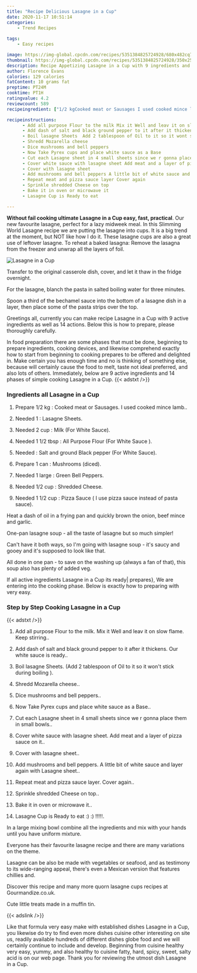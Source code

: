 ```yaml
---
title: "Recipe Delicious Lasagne in a Cup"
date: 2020-11-17 10:51:14
categories:
    - Trend Recipes
    
tags:
    - Easy recipes

image: https://img-global.cpcdn.com/recipes/5351384825724928/680x482cq70/lasagne-in-a-cup-recipe-main-photo.jpg
thumbnail: https://img-global.cpcdn.com/recipes/5351384825724928/350x250cq70/lasagne-in-a-cup-recipe-main-photo.jpg
description: Recipe Appetizing Lasagne in a Cup with 9 ingredients and 14 stages of easy cooking.
author: Florence Evans
calories: 129 calories
fatContent: 10 grams fat
preptime: PT24M
cooktime: PT1H
ratingvalue: 4.2
reviewcount: 589
recipeingredient: ["1/2 kgCooked meat or Sausages I used cooked mince lamb", "1Lasagne Sheets", "2 cupMilk For White Sauce", "1 1/2 tbspAll Purpose Flour For White Sauce ", "Salt and ground Black pepper For White Sauce", "1 canMushrooms  diced", "1 largeGreen Bell Peppers", "1/2 cupShredded Cheese", "1 1/2 cupPizza Sauce  I use pizza sauce instead of pasta sauce"]

recipeinstructions: 
      - Add all purpose Flour to the milk Mix it Well and leav it on slow flame Keep stirring 
      - Add dash of salt and black ground pepper to it after it thickens Our white sauce is ready 
      - Boil lasagne Sheets  Add 2 tablespoon of Oil to it so it wont stick during boiling  
      - Shredd Mozarella cheese 
      - Dice mushrooms and bell peppers 
      - Now Take Pyrex cups and place white sauce as a Base 
      - Cut each Lasagne sheet in 4 small sheets since we r gonna place them in small bowls 
      - Cover white sauce with lasagne sheet Add meat and a layer of pizza sauce on it 
      - Cover with lasagne sheet 
      - Add mushrooms and bell peppers A little bit of white sauce and layer again with Lasagne sheet 
      - Repeat meat and pizza sauce layer Cover again 
      - Sprinkle shredded Cheese on top 
      - Bake it in oven or microwave it 
      - Lasagne Cup is Ready to eat   

---
```




**Without fail cooking ultimate Lasagne in a Cup easy, fast, practical**. Our new favourite lasagne, perfect for a lazy midweek meal. In this Slimming World Lasagne recipe we are putting the lasagne into cups. It is a big trend at the moment, but NOT like how I do it. These lasagne cups are also a great use of leftover lasagne. To reheat a baked lasagna: Remove the lasagna from the freezer and unwrap all the layers of foil.


![Lasagne in a Cup](https://img-global.cpcdn.com/recipes/5351384825724928/680x482cq70/lasagne-in-a-cup-recipe-main-photo.jpg "Lasagne in a Cup")



Transfer to the original casserole dish, cover, and let it thaw in the fridge overnight.

For the lasagne, blanch the pasta in salted boiling water for three minutes.

Spoon a third of the bechamel sauce into the bottom of a lasagne dish in a layer, then place some of the pasta strips over the top.


Greetings all, currently you can make recipe Lasagne in a Cup with 9 active ingredients as well as 14 actions. Below this is how to prepare, please thoroughly carefully.

In food preparation there are some phases that must be done, beginning to prepare ingredients, cooking devices, and likewise comprehend exactly how to start from beginning to cooking prepares to be offered and delighted in. Make certain you has enough time and no is thinking of something else, because will certainly cause the food to melt, taste not ideal preferred, and also lots of others. Immediately, below are 9 active ingredients and 14 phases of simple cooking Lasagne in a Cup.
{{< adstxt />}}

### Ingredients all Lasagne in a Cup


1. Prepare 1/2 kg : Cooked meat or Sausages. I used cooked mince lamb..

1. Needed 1 : Lasagne Sheets.

1. Needed 2 cup : Milk (For White Sauce).

1. Needed 1 1/2 tbsp : All Purpose Flour (For White Sauce ).

1. Needed  : Salt and ground Black pepper (For White Sauce).

1. Prepare 1 can : Mushrooms  (diced).

1. Needed 1 large : Green Bell Peppers.

1. Needed 1/2 cup : Shredded Cheese.

1. Needed 1 1/2 cup : Pizza Sauce ( I use pizza sauce instead of pasta sauce).


Heat a dash of oil in a frying pan and quickly brown the onion, beef mince and garlic.

One-pan lasagne soup - all the taste of lasagne but so much simpler!

Can&#39;t have it both ways, so I&#39;m going with lasagne soup - it&#39;s saucy and gooey and it&#39;s supposed to look like that.

All done in one pan - to save on the washing up (always a fan of that), this soup also has plenty of added veg.


If all active ingredients Lasagne in a Cup its ready| prepares}, We are entering into the cooking phase. Below is exactly how to preparing with very easy.

### Step by Step Cooking Lasagne in a Cup

{{< adstxt />}}


1. Add all purpose Flour to the milk. Mix it Well and leav it on slow flame. Keep stirring..



1. Add dash of salt and black ground pepper to it after it thickens. Our white sauce is ready..



1. Boil lasagne Sheets.  (Add 2 tablespoon of Oil to it so it won&#39;t stick during boiling ).



1. Shredd Mozarella cheese..



1. Dice mushrooms and bell peppers..



1. Now Take Pyrex cups and place white sauce as a Base..



1. Cut each Lasagne sheet in 4 small sheets since we r gonna place them in small bowls..



1. Cover white sauce with lasagne sheet. Add meat and a layer of pizza sauce on it..



1. Cover with lasagne sheet..



1. Add mushrooms and bell peppers. A little bit of white sauce and layer again with Lasagne sheet..



1. Repeat meat and pizza sauce layer. Cover again..



1. Sprinkle shredded Cheese on top..



1. Bake it in oven or microwave it..



1. Lasagne Cup is Ready to eat :) :) !!!!!.




In a large mixing bowl combine all the ingredients and mix with your hands until you have uniform mixture.

Everyone has their favourite lasagne recipe and there are many variations on the theme.

Lasagne can be also be made with vegetables or seafood, and as testimony to its wide-ranging appeal, there&#39;s even a Mexican version that features chillies and.

Discover this recipe and many more quorn lasagne cups recipes at Gourmandize.co.uk.

Cute little treats made in a muffin tin.


{{< adslink />}}

Like that formula very easy make with established dishes Lasagne in a Cup, you likewise do try to find even more dishes cuisine other interesting on site us, readily available hundreds of different dishes globe food and we will certainly continue to include and develop. Beginning from cuisine healthy very easy, yummy, and also healthy to cuisine fatty, hard, spicy, sweet, salty acid is on our web page. Thank you for reviewing the utmost dish Lasagne in a Cup.
